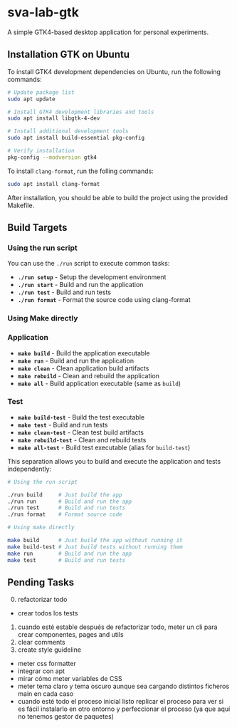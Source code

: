 # sva-lab-gtk

A simple GTK4-based desktop application for personal experiments.

## Installation GTK on Ubuntu

To install GTK4 development dependencies on Ubuntu, run the following commands:

```bash
# Update package list
sudo apt update

# Install GTK4 development libraries and tools
sudo apt install libgtk-4-dev

# Install additional development tools
sudo apt install build-essential pkg-config

# Verify installation
pkg-config --modversion gtk4
```

To install ```clang-format```, run the folling commands:

```bash
sudo apt install clang-format
```

After installation, you should be able to build the project using the provided Makefile.

## Build Targets

### Using the run script

You can use the `./run` script to execute common tasks:

- **`./run setup`** - Setup the development environment
- **`./run start`** - Build and run the application
- **`./run test`** - Build and run tests
- **`./run format`** - Format the source code using clang-format

### Using Make directly

### Application

- **`make build`** - Build the application executable
- **`make run`** - Build and run the application
- **`make clean`** - Clean application build artifacts
- **`make rebuild`** - Clean and rebuild the application
- **`make all`** - Build application executable (same as `build`)

### Test

- **`make build-test`** - Build the test executable
- **`make test`** - Build and run tests
- **`make clean-test`** - Clean test build artifacts
- **`make rebuild-test`** - Clean and rebuild tests
- **`make all-test`** - Build test executable (alias for `build-test`)

This separation allows you to build and execute the application and tests independently:

```bash
# Using the run script

./run build     # Just build the app
./run run       # Build and run the app
./run test      # Build and run tests
./run format    # Format source code

# Using make directly

make build      # Just build the app without running it
make build-test # Just build tests without running them
make run        # Build and run the app
make test       # Build and run tests
```

## Pending Tasks

0. refactorizar todo
* crear todos los tests
1. cuando esté estable después de refactorizar todo, meter un cli para crear componentes, pages and utils
3. clear comments
4. create style guideline
* meter css formatter
* integrar con apt
* mirar cómo meter variables de CSS
* meter tema claro y tema oscuro aunque sea cargando distintos ficheros main en cada caso
* cuando esté todo el proceso inicial listo replicar el proceso para ver si es fácil instalarlo en otro entorno y perfeccionar el proceso (ya que aquí no tenemos gestor de paquetes)